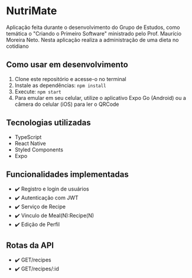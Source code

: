 # NutriMate

Aplicação feita durante o desenvolvimento do Grupo de Estudos, como temática o "Criando o Primeiro Software" ministrado pelo Prof. Maurício Moreira Neto. Nesta aplicação realiza a administração de uma dieta no cotidiano

## Como usar em desenvolvimento

1. Clone este repositório e acesse-o no terminal
2. Instale as dependências: `npm install`
3. Execute: `npm start`
4. Para emular em seu celular, utilize o aplicativo Expo Go (Android) ou a câmera do celular (iOS) para ler o QRCode

## Tecnologias utilizadas

- TypeScript
- React Native
- Styled Components
- Expo

## Funcionalidades implementadas

- ✔️ Registro e login de usuários
- ✔️ Autenticação com JWT
- ✔️ Serviço de Recipe
- ✔️ Vinculo de Meal(N):Recipe(N)
- ✔️ Edição de Perfil
## Rotas da API

- ✔️ GET/recipes
- ✔️ GET/recipes/:id
